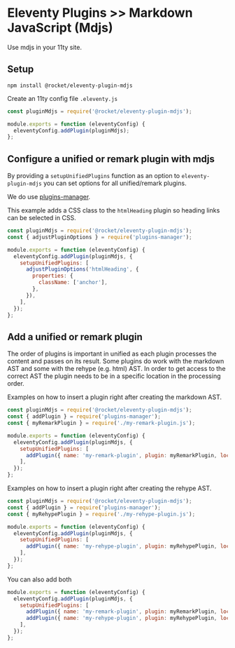 # Eleventy Plugins >> Markdown JavaScript (Mdjs)

Use mdjs in your 11ty site.

## Setup

```
npm install @rocket/eleventy-plugin-mdjs
```

Create an 11ty config file `.eleventy.js`

```js
const pluginMdjs = require('@rocket/eleventy-plugin-mdjs');

module.exports = function (eleventyConfig) {
  eleventyConfig.addPlugin(pluginMdjs);
};
```

## Configure a unified or remark plugin with mdjs

By providing a `setupUnifiedPlugins` function as an option to `eleventy-plugin-mdjs` you can set options for all unified/remark plugins.

We do use [plugins-manager](../plugins-manager/overview.md).

This example adds a CSS class to the `htmlHeading` plugin so heading links can be selected in CSS.

```js
const pluginMdjs = require('@rocket/eleventy-plugin-mdjs');
const { adjustPluginOptions } = require('plugins-manager');

module.exports = function (eleventyConfig) {
  eleventyConfig.addPlugin(pluginMdjs, {
    setupUnifiedPlugins: [
      adjustPluginOptions('htmlHeading', {
        properties: {
          className: ['anchor'],
        },
      }),
    ],
  });
};
```

## Add a unified or remark plugin

The order of plugins is important in unified as each plugin processes the content and passes on its result.
Some plugins do work with the markdown AST and some with the rehype (e.g. html) AST. In order to get access to the correct AST the plugin needs to be in a specific location in the processing order.

Examples on how to insert a plugin right after creating the markdown AST.

```js
const pluginMdjs = require('@rocket/eleventy-plugin-mdjs');
const { addPlugin } = require('plugins-manager');
const { myRemarkPlugin } = require('./my-remark-plugin.js');

module.exports = function (eleventyConfig) {
  eleventyConfig.addPlugin(pluginMdjs, {
    setupUnifiedPlugins: [
      addPlugin({ name: 'my-remark-plugin', plugin: myRemarkPlugin, location: 'markdown' }),
    ],
  });
};
```

Examples on how to insert a plugin right after creating the rehype AST.

```js
const pluginMdjs = require('@rocket/eleventy-plugin-mdjs');
const { addPlugin } = require('plugins-manager');
const { myRehypePlugin } = require('./my-rehype-plugin.js');

module.exports = function (eleventyConfig) {
  eleventyConfig.addPlugin(pluginMdjs, {
    setupUnifiedPlugins: [
      addPlugin({ name: 'my-rehype-plugin', plugin: myRehypePlugin, location: 'remark2rehype' }),
    ],
  });
};
```

You can also add both

```js
module.exports = function (eleventyConfig) {
  eleventyConfig.addPlugin(pluginMdjs, {
    setupUnifiedPlugins: [
      addPlugin({ name: 'my-remark-plugin', plugin: myRemarkPlugin, location: 'markdown' }),
      addPlugin({ name: 'my-rehype-plugin', plugin: myRehypePlugin, location: 'remark2rehype' }),
    ],
  });
};
```
